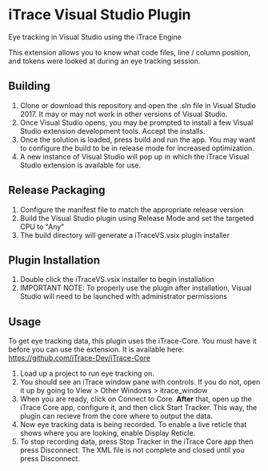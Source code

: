 iTrace Visual Studio Plugin
===========================

Eye tracking in Visual Studio using the iTrace Engine

This extension allows you to know what code files, line / column position, and tokens were looked at during an eye tracking session.

## Building

1. Clone or download this repository and open the .sln file in Visual Studio 2017. It may or may not work in other versions of Visual Studio. 
1. Once Visual Studio opens, you may be prompted to install a few Visual Studio extension development tools. Accept the installs. 
1. Once the solution is loaded, press build and run the app. You may want to configure the build to be in release mode for increased optimization.
1. A new instance of Visual Studio will pop up in which the iTrace Visual Studio extension is available for use.

## Release Packaging

1. Configure the manifest file to match the appropriate release version
1. Build the Visual Studio plugin using Release Mode and set the targeted CPU to "Any"
1. The build directory will generate a iTraceVS.vsix plugin installer

## Plugin Installation

1. Double click the iTraceVS.vsix installer to begin installation
1. IMPORTANT NOTE: To properly use the plugin after installation, Visual Studio will need to be launched with administrator permissions


## Usage

To get eye tracking data, this plugin uses the iTrace-Core. You must have it before you can use the extension. It is available here: https://github.com/iTrace-Dev/iTrace-Core

1. Load up a project to run eye tracking on. 
1. You should see an iTrace window pane with controls. If you do not, open it up by going to View > Other Windows > itrace_window
1. When you are ready, click on Connect to Core. **After** that, open up the iTrace Core app, configure it, and then click Start Tracker. This way, the plugin can recieve from the core where to output the data.  
1. Now eye tracking data is being recorded. To enable a live reticle that shows where you are looking, enable Display Reticle. 
1. To stop recording data, press Stop Tracker in the iTrace Core app then press Disconnect. The XML file is not complete and closed until you press Disconnect.
